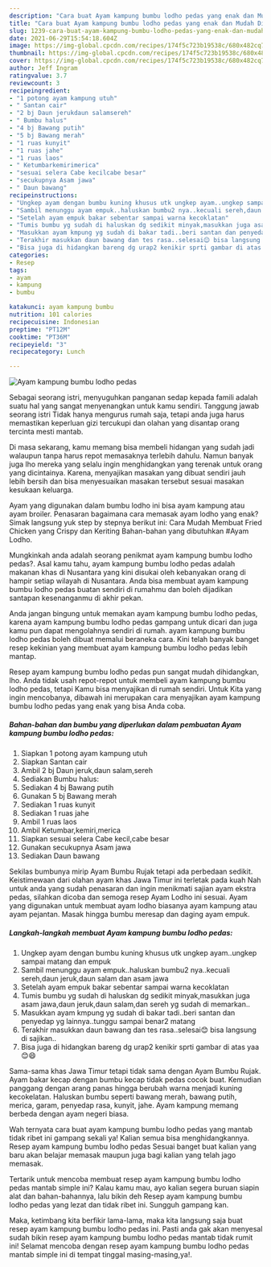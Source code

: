 ```yaml
---
description: "Cara buat Ayam kampung bumbu lodho pedas yang enak dan Mudah Dibuat"
title: "Cara buat Ayam kampung bumbu lodho pedas yang enak dan Mudah Dibuat"
slug: 1239-cara-buat-ayam-kampung-bumbu-lodho-pedas-yang-enak-dan-mudah-dibuat
date: 2021-06-29T15:54:18.604Z
image: https://img-global.cpcdn.com/recipes/174f5c723b19538c/680x482cq70/ayam-kampung-bumbu-lodho-pedas-foto-resep-utama.jpg
thumbnail: https://img-global.cpcdn.com/recipes/174f5c723b19538c/680x482cq70/ayam-kampung-bumbu-lodho-pedas-foto-resep-utama.jpg
cover: https://img-global.cpcdn.com/recipes/174f5c723b19538c/680x482cq70/ayam-kampung-bumbu-lodho-pedas-foto-resep-utama.jpg
author: Jeff Ingram
ratingvalue: 3.7
reviewcount: 3
recipeingredient:
- "1 potong ayam kampung utuh"
- " Santan cair"
- "2 bj Daun jerukdaun salamsereh"
- " Bumbu halus"
- "4 bj Bawang putih"
- "5 bj Bawang merah"
- "1 ruas kunyit"
- "1 ruas jahe"
- "1 ruas laos"
- " Ketumbarkemirimerica"
- "sesuai selera Cabe kecilcabe besar"
- "secukupnya Asam jawa"
- " Daun bawang"
recipeinstructions:
- "Ungkep ayam dengan bumbu kuning khusus utk ungkep ayam..ungkep sampai matang dan empuk"
- "Sambil menunggu ayam empuk..haluskan bumbu2 nya..kecuali sereh,daun jeruk,daun salam dan asam jawa"
- "Setelah ayam empuk bakar sebentar sampai warna kecoklatan"
- "Tumis bumbu yg sudah di haluskan dg sedikit minyak,masukkan juga asam jawa,daun jeruk,daun salam,dan sereh yg sudah di memarkan.."
- "Masukkan ayam kmpung yg sudah di bakar tadi..beri santan dan penyedap yg lainnya..tunggu sampai benar2 matang"
- "Terakhir masukkan daun bawang dan tes rasa..selesai😊 bisa langsung di sajikan.."
- "Bisa juga di hidangkan bareng dg urap2 kenikir sprti gambar di atas yaa😊😄"
categories:
- Resep
tags:
- ayam
- kampung
- bumbu

katakunci: ayam kampung bumbu 
nutrition: 101 calories
recipecuisine: Indonesian
preptime: "PT12M"
cooktime: "PT36M"
recipeyield: "3"
recipecategory: Lunch

---
```



![Ayam kampung bumbu lodho pedas](https://img-global.cpcdn.com/recipes/174f5c723b19538c/680x482cq70/ayam-kampung-bumbu-lodho-pedas-foto-resep-utama.jpg)

Sebagai seorang istri, menyuguhkan panganan sedap kepada famili adalah suatu hal yang sangat menyenangkan untuk kamu sendiri. Tanggung jawab seorang istri Tidak hanya mengurus rumah saja, tetapi anda juga harus memastikan keperluan gizi tercukupi dan olahan yang disantap orang tercinta mesti mantab.

Di masa  sekarang, kamu memang bisa membeli hidangan yang sudah jadi walaupun tanpa harus repot memasaknya terlebih dahulu. Namun banyak juga lho mereka yang selalu ingin menghidangkan yang terenak untuk orang yang dicintainya. Karena, menyajikan masakan yang dibuat sendiri jauh lebih bersih dan bisa menyesuaikan masakan tersebut sesuai masakan kesukaan keluarga. 

Ayam yang digunakan dalam bumbu lodho ini bisa ayam kampung atau ayam broiler. Penasaran bagaimana cara memasak ayam lodho yang enak? Simak langsung yuk step by stepnya berikut ini: Cara Mudah Membuat Fried Chicken yang Crispy dan Keriting Bahan-bahan yang dibutuhkan  #Ayam Lodho.

Mungkinkah anda adalah seorang penikmat ayam kampung bumbu lodho pedas?. Asal kamu tahu, ayam kampung bumbu lodho pedas adalah makanan khas di Nusantara yang kini disukai oleh kebanyakan orang di hampir setiap wilayah di Nusantara. Anda bisa membuat ayam kampung bumbu lodho pedas buatan sendiri di rumahmu dan boleh dijadikan santapan kesenanganmu di akhir pekan.

Anda jangan bingung untuk memakan ayam kampung bumbu lodho pedas, karena ayam kampung bumbu lodho pedas gampang untuk dicari dan juga kamu pun dapat mengolahnya sendiri di rumah. ayam kampung bumbu lodho pedas boleh dibuat memalui beraneka cara. Kini telah banyak banget resep kekinian yang membuat ayam kampung bumbu lodho pedas lebih mantap.

Resep ayam kampung bumbu lodho pedas pun sangat mudah dihidangkan, lho. Anda tidak usah repot-repot untuk membeli ayam kampung bumbu lodho pedas, tetapi Kamu bisa menyajikan di rumah sendiri. Untuk Kita yang ingin mencobanya, dibawah ini merupakan cara menyajikan ayam kampung bumbu lodho pedas yang enak yang bisa Anda coba.

<!--inarticleads1-->

##### Bahan-bahan dan bumbu yang diperlukan dalam pembuatan Ayam kampung bumbu lodho pedas:

1. Siapkan 1 potong ayam kampung utuh
1. Siapkan  Santan cair
1. Ambil 2 bj Daun jeruk,daun salam,sereh
1. Sediakan  Bumbu halus:
1. Sediakan 4 bj Bawang putih
1. Gunakan 5 bj Bawang merah
1. Sediakan 1 ruas kunyit
1. Sediakan 1 ruas jahe
1. Ambil 1 ruas laos
1. Ambil  Ketumbar,kemiri,merica
1. Siapkan sesuai selera Cabe kecil,cabe besar
1. Gunakan secukupnya Asam jawa
1. Sediakan  Daun bawang


Sekilas bumbunya mirip Ayam Bumbu Rujak tetapi ada perbedaan sedikit. Keistimewaan dari olahan ayam khas Jawa Timur ini terletak pada kuah Nah untuk anda yang sudah penasaran dan ingin menikmati sajian ayam ekstra pedas, silahkan dicoba dan semoga resep Ayam Lodho ini sesuai. Ayam yang digunakan untuk membuat ayam lodho biasanya ayam kampung atau ayam pejantan. Masak hingga bumbu meresap dan daging ayam empuk. 

<!--inarticleads2-->

##### Langkah-langkah membuat Ayam kampung bumbu lodho pedas:

1. Ungkep ayam dengan bumbu kuning khusus utk ungkep ayam..ungkep sampai matang dan empuk
1. Sambil menunggu ayam empuk..haluskan bumbu2 nya..kecuali sereh,daun jeruk,daun salam dan asam jawa
1. Setelah ayam empuk bakar sebentar sampai warna kecoklatan
1. Tumis bumbu yg sudah di haluskan dg sedikit minyak,masukkan juga asam jawa,daun jeruk,daun salam,dan sereh yg sudah di memarkan..
1. Masukkan ayam kmpung yg sudah di bakar tadi..beri santan dan penyedap yg lainnya..tunggu sampai benar2 matang
1. Terakhir masukkan daun bawang dan tes rasa..selesai😊 bisa langsung di sajikan..
1. Bisa juga di hidangkan bareng dg urap2 kenikir sprti gambar di atas yaa😊😄


Sama-sama khas Jawa Timur tetapi tidak sama dengan Ayam Bumbu Rujak. Ayam bakar kecap dengan bumbu kecap tidak pedas cocok buat. Kemudian panggang dengan arang panas hingga berubah warna menjadi kuning kecokelatan. Haluskan bumbu seperti bawang merah, bawang putih, merica, garam, penyedap rasa, kunyit, jahe. Ayam kampung memang berbeda dengan ayam negeri biasa. 

Wah ternyata cara buat ayam kampung bumbu lodho pedas yang mantab tidak ribet ini gampang sekali ya! Kalian semua bisa menghidangkannya. Resep ayam kampung bumbu lodho pedas Sesuai banget buat kalian yang baru akan belajar memasak maupun juga bagi kalian yang telah jago memasak.

Tertarik untuk mencoba membuat resep ayam kampung bumbu lodho pedas mantab simple ini? Kalau kamu mau, ayo kalian segera buruan siapin alat dan bahan-bahannya, lalu bikin deh Resep ayam kampung bumbu lodho pedas yang lezat dan tidak ribet ini. Sungguh gampang kan. 

Maka, ketimbang kita berfikir lama-lama, maka kita langsung saja buat resep ayam kampung bumbu lodho pedas ini. Pasti anda gak akan menyesal sudah bikin resep ayam kampung bumbu lodho pedas mantab tidak rumit ini! Selamat mencoba dengan resep ayam kampung bumbu lodho pedas mantab simple ini di tempat tinggal masing-masing,ya!.

